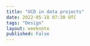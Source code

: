 ```yaml
---
title: "UCD in data projects"
date: 2022-05-18 07:30 UTC
tags: "Design"
layout: weeknote
published: False
---
```

